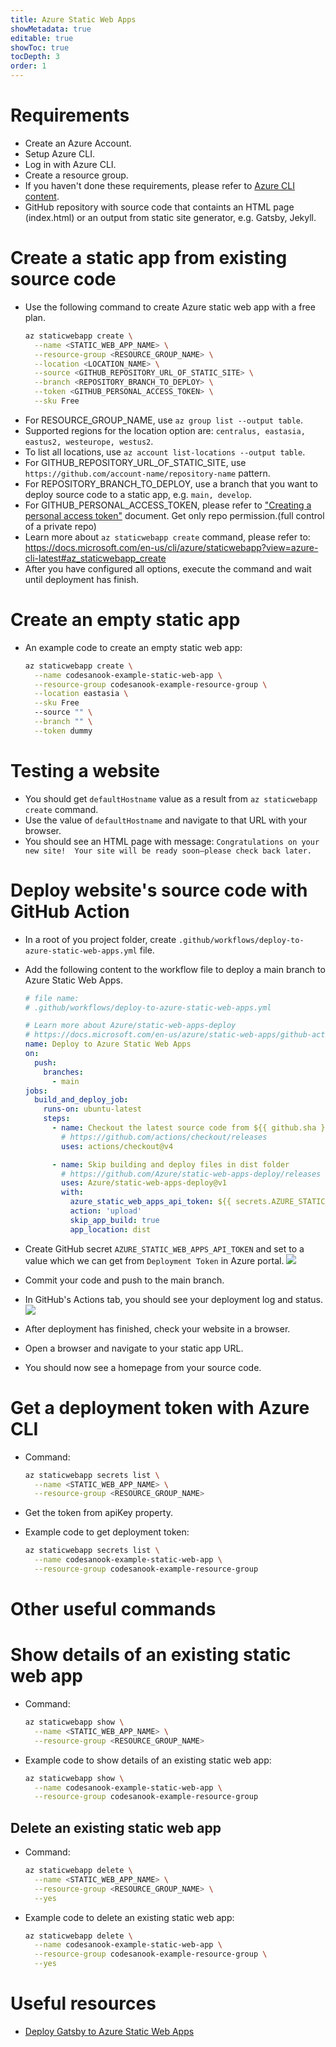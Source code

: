 ```yaml
---
title: Azure Static Web Apps
showMetadata: true
editable: true
showToc: true
tocDepth: 3
order: 1
---
```


# Requirements
- Create an Azure Account.
- Setup Azure CLI.
- Log in with Azure CLI.
- Create a resource group.
- If you haven't done these requirements, please refer to [Azure CLI content](/cloud-hosting/azure/azure-cli).
- GitHub repository with source code that containts an HTML page (index.html) or an output from static site generator, e.g. Gatsby, Jekyll.

# Create a static app from existing source code
- Use the following command to create Azure static web app with a free plan.
  ```sh
  az staticwebapp create \
    --name <STATIC_WEB_APP_NAME> \
    --resource-group <RESOURCE_GROUP_NAME> \
    --location <LOCATION_NAME> \
    --source <GITHUB_REPOSITORY_URL_OF_STATIC_SITE> \
    --branch <REPOSITORY_BRANCH_TO_DEPLOY> \
    --token <GITHUB_PERSONAL_ACCESS_TOKEN> \
    --sku Free
  ```
- For RESOURCE_GROUP_NAME, use `az group list --output table`.
- Supported regions for the location option are: `centralus, eastasia, eastus2, westeurope, westus2`.
- To list all locations, use `az account list-locations --output table`.
- For GITHUB_REPOSITORY_URL_OF_STATIC_SITE, use `https://github.com/account-name/repository-name` pattern.
- For REPOSITORY_BRANCH_TO_DEPLOY, use a branch that you want to deploy source code to a static app, e.g. `main, develop`.
- For GITHUB_PERSONAL_ACCESS_TOKEN, please refer to
  ["Creating a personal access token"](https://docs.github.com/en/github/authenticating-to-github/keeping-your-account-and-data-secure/creating-a-personal-access-token) document.
  Get only repo permission.(full control of a private repo)
- Learn more about `az staticwebapp create` command, please refer to:
  https://docs.microsoft.com/en-us/cli/azure/staticwebapp?view=azure-cli-latest#az_staticwebapp_create
- After you have configured all options, execute the command and wait until deployment has finish.

# Create an empty static app
- An example code to create an empty static web app:
  ```sh
  az staticwebapp create \
    --name codesanook-example-static-web-app \
    --resource-group codesanook-example-resource-group \
    --location eastasia \
    --sku Free
    --source "" \
    --branch "" \
    --token dummy
  ```

# Testing a website
- You should get `defaultHostname` value as a result from `az staticwebapp create` command.
- Use the value of `defaultHostname` and navigate to that URL with your browser.
- You should see an HTML page with message: `Congratulations on your new site!  Your site will be ready soon—please check back later.`

# Deploy website's source code with GitHub Action
- In a root of you project folder, create `.github/workflows/deploy-to-azure-static-web-apps.yml` file.
- Add the following content to the workflow file to deploy a main branch to Azure Static Web Apps.

  ```yaml
  # file name:
  # .github/workflows/deploy-to-azure-static-web-apps.yml

  # Learn more about Azure/static-web-apps-deploy
  # https://docs.microsoft.com/en-us/azure/static-web-apps/github-actions-workflow
  name: Deploy to Azure Static Web Apps
  on:
    push:
      branches:
        - main
  jobs:
    build_and_deploy_job:
      runs-on: ubuntu-latest
      steps:
        - name: Checkout the latest source code from ${{ github.sha }} commit
          # https://github.com/actions/checkout/releases
          uses: actions/checkout@v4

        - name: Skip building and deploy files in dist folder
          # https://github.com/Azure/static-web-apps-deploy/releases
          uses: Azure/static-web-apps-deploy@v1
          with:
            azure_static_web_apps_api_token: ${{ secrets.AZURE_STATIC_WEB_APPS_API_TOKEN }}
            action: 'upload'
            skip_app_build: true
            app_location: dist

  ```
- Create GitHub secret `AZURE_STATIC_WEB_APPS_API_TOKEN` and set to a value which we can get from `Deployment Token` in Azure portal.
  ![](images/get-azure-static-web-apps-deployment-token.png)
- Commit your code and push to the main branch.
- In GitHub's Actions tab, you should see your deployment log and status.
  ![](images/azure-static-web-app-actions-log.png)
- After deployment has finished, check your website in a browser.
- Open a browser and navigate to your static app URL.
- You should now see a homepage from your source code.

# Get a deployment token with Azure CLI
- Command:
  ```sh
  az staticwebapp secrets list \
    --name <STATIC_WEB_APP_NAME> \
    --resource-group <RESOURCE_GROUP_NAME>
  ```
- Get the token from apiKey property.

- Example code to get deployment token:
  ```sh
  az staticwebapp secrets list \
    --name codesanook-example-static-web-app \
    --resource-group codesanook-example-resource-group
  ```

# Other useful commands

# Show details of an existing static web app
- Command:
  ```sh
  az staticwebapp show \
    --name <STATIC_WEB_APP_NAME> \
    --resource-group <RESOURCE_GROUP_NAME>
  ```
- Example code to show details of an existing static web app:
  ```sh
  az staticwebapp show \
    --name codesanook-example-static-web-app \
    --resource-group codesanook-example-resource-group
  ```

## Delete an existing static web app
- Command:
  ```sh
  az staticwebapp delete \
    --name <STATIC_WEB_APP_NAME> \
    --resource-group <RESOURCE_GROUP_NAME> \
    --yes
  ```
- Example code to delete an existing static web app:
  ```sh
  az staticwebapp delete \
    --name codesanook-example-static-web-app \
    --resource-group codesanook-example-resource-group \
    --yes
  ```

# Useful resources
- [Deploy Gatsby to Azure Static Web Apps](/programming-cookbook/github-actions/deploy-gatsby-to-azure-static-web-apps)
